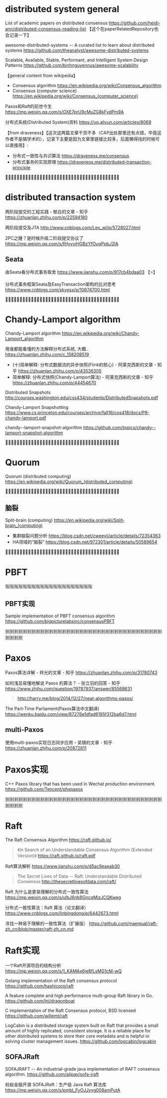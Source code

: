 
# distributed system general

List of academic papers on distributed consensus https://github.com/heidi-ann/distributed-consensus-reading-list 【这个在paperRelatedRepository也会记录一下】

awesome-distributed-systems -- A curated list to learn about distributed systems https://github.com/theanalyst/awesome-distributed-systems

Scalable, Available, Stable, Performant, and Intelligent System Design Patterns https://github.com/binhnguyennus/awesome-scalability

【general content from wikipedia】
- Consensus algorithm https://en.wikipedia.org/wiki/Consensus_algorithm
- Consensus (computer science) https://en.wikipedia.org/wiki/Consensus_(computer_science)

Paxos和Raft的前世今生 https://mp.weixin.qq.com/s/OXE7prU9cMuZG8kFydPm9A

分布式系统(Distributed System)资料 https://yq.aliyun.com/articles/8069

【from draveness】【这次这两篇文章干货不多（CAP出处那里还有点错，毕竟这作者不是搞学术的），记录下主要是因为文章里链接比较多，后面懒得找的时候可以直接用】:
- 分布式一致性与共识算法 https://draveness.me/consensus
- 分布式事务的实现原理 https://draveness.me/distributed-transaction-principle

:couple::couple::couple::couple::couple::couple::couple::couple::couple::couple::couple::couple::couple::couple::couple::couple::couple::couple::couple::couple::couple::couple::couple::couple::couple::couple::couple::couple::couple::couple::couple::couple::couple::couple::couple::couple::couple::couple::couple::couple:

# distributed transaction system

两阶段提交的工程实践 - 郁白的文章 - 知乎
https://zhuanlan.zhihu.com/p/22594180

两阶段提交及JTA http://www.cnblogs.com/Leo_wl/p/5728027.html

2PC之踵？是时候升级二阶段提交协议了 https://mp.weixin.qq.com/s/fHyvviHGBzYfOugPpbJ2lA

## Seata

由Seata看分布式事务取舍 https://www.jianshu.com/p/917cb4bdaa03 【:star:】

分布式事务框架Seata及EasyTransaction架构的比对思考 https://www.cnblogs.com/skyesx/p/10674700.html

:couple::couple::couple::couple::couple::couple::couple::couple::couple::couple::couple::couple::couple::couple::couple::couple::couple::couple::couple::couple::couple::couple::couple::couple::couple::couple::couple::couple::couple::couple::couple::couple::couple::couple::couple::couple::couple::couple::couple::couple:

# Chandy-Lamport algorithm

Chandy-Lamport algorithm https://en.wikipedia.org/wiki/Chandy-Lamport_algorithm

用谁都能看懂的方法解释分布式系统, 大概.. https://zhuanlan.zhihu.com/c_158208519
- (十)简单解释: 分布式数据流的异步快照(Flink的核心) - 阿莱克西斯的文章 - 知乎 https://zhuanlan.zhihu.com/p/43536305
- 简单解释: 分布式快照(Chandy-Lamport算法) - 阿莱克西斯的文章 - 知乎 https://zhuanlan.zhihu.com/p/44454670

Distributed Snapshots http://courses.washington.edu/css434/students/DistributedSnapshots.pdf

Chandy-Lamport Snapshotting https://www.cs.princeton.edu/courses/archive/fall16/cos418/docs/P8-chandy-lamport.pdf

chandy--lamport-snapshot-algorithm https://github.com/topics/chandy--lamport-snapshot-algorithm

:couple::couple::couple::couple::couple::couple::couple::couple::couple::couple::couple::couple::couple::couple::couple::couple::couple::couple::couple::couple::couple::couple::couple::couple::couple::couple::couple::couple::couple::couple::couple::couple::couple::couple::couple::couple::couple::couple::couple::couple:

# Quorum

Quorum (distributed computing) https://en.wikipedia.org/wiki/Quorum_(distributed_computing)


:couple::couple::couple::couple::couple::couple::couple::couple::couple::couple::couple::couple::couple::couple::couple::couple::couple::couple::couple::couple::couple::couple::couple::couple::couple::couple::couple::couple::couple::couple::couple::couple::couple::couple::couple::couple::couple::couple::couple::couple:

## 脑裂

Split-brain (computing) https://en.wikipedia.org/wiki/Split-brain_(computing)

- 集群脑裂问题分析 https://blog.csdn.net/cweeyii/article/details/72354363
- HA领域的“脑裂” https://blog.csdn.net/972301/article/details/50589654

:couple::couple::couple::couple::couple::couple::couple::couple::couple::couple::couple::couple::couple::couple::couple::couple::couple::couple::couple::couple::couple::couple::couple::couple::couple::couple::couple::couple::couple::couple::couple::couple::couple::couple::couple::couple::couple::couple::couple::couple:

# PBFT

:u6307::u6307::u6307::u6307::u6307::u6307::u6307::u6307::u6307::u6307::u6307::u6307::u6307::u6307::u6307::u6307::u6307::u6307::u6307::u6307:

## PBFT实现

Sample implementation of PBFT consensus algorithm https://github.com/bigpicturelabsinc/consensusPBFT

:u5272::u5272::u5272::u5272::u5272::u5272::u5272::u5272::u5272::u5272::u5272::u5272::u5272::u5272::u5272::u5272::u5272::u5272::u5272::u5272::u5272::u5272::u5272::u5272::u5272::u5272::u5272::u5272::u5272::u5272::u5272::u5272::u5272::u5272::u5272::u5272::u5272::u5272::u5272::u5272:

# Paxos

Paxos算法详解 - 祥光的文章 - 知乎 https://zhuanlan.zhihu.com/p/31780743

如何浅显易懂地解说 Paxos 的算法？ - 张立羽的回答 - 知乎 https://www.zhihu.com/question/19787937/answer/85568631
> http://harry.me/blog/2014/12/27/neat-algorithms-paxos/

The Part-Time Parliament(Paxos算法中文翻译) https://wenku.baidu.com/view/87276e1dfad6195f312ba6d7.html

## multi-Paxos

使用multi-paxos实现日志同步应用 - 吴镝的文章 - 知乎
https://zhuanlan.zhihu.com/p/20872811

# Paxos实现

C++ Paxos library that has been used in Wechat production environment. https://github.com/Tencent/phxpaxos

:u5272::u5272::u5272::u5272::u5272::u5272::u5272::u5272::u5272::u5272::u5272::u5272::u5272::u5272::u5272::u5272::u5272::u5272::u5272::u5272::u5272::u5272::u5272::u5272::u5272::u5272::u5272::u5272::u5272::u5272::u5272::u5272::u5272::u5272::u5272::u5272::u5272::u5272::u5272::u5272:

# Raft

The Raft Consensus Algorithm https://raft.github.io/
> 《In Search of an Understandable Consensus Algorithm (Extended Version)》 https://raft.github.io/raft.pdf

Raft算法解析 https://www.jianshu.com/p/d5ac9eaeab30
> The Secret Lives of Data -- Raft: Understandable Distributed Consensus http://thesecretlivesofdata.com/raft/

Raft 为什么是更易理解的分布式一致性算法 https://mp.weixin.qq.com/s/ulbJ6nb8GncqMizJCQKweg

分布式一致性算法：Raft 算法（论文翻译） https://www.cnblogs.com/linbingdong/p/6442673.html

寻找一种易于理解的一致性算法（扩展版） https://github.com/maemual/raft-zh_cn/blob/master/raft-zh_cn.md

# Raft实现

一个Raft开源项目的结构分析 https://mp.weixin.qq.com/s/1_KAMAx6je8fLsMG1cM-wQ

Golang implementation of the Raft consensus protocol https://github.com/hashicorp/raft

A feature complete and high performance multi-group Raft library in Go. https://github.com/lni/dragonboat

C implementation of the Raft Consensus protocol, BSD licensed https://github.com/willemt/raft

LogCabin is a distributed storage system built on Raft that provides a small amount of highly replicated, consistent storage. It is a reliable place for other distributed systems to store their core metadata and is helpful in solving cluster management issues. https://github.com/logcabin/logcabin

## SOFAJRaft

SOFAJRAFT -- An industrial-grade java implementation of RAFT consensus algorithm. https://github.com/alipay/sofa-jraft

蚂蚁金服开源 SOFAJRaft：生产级 Java Raft 算法库 https://mp.weixin.qq.com/s/pmbI_FyOJJyvg008amPutA

